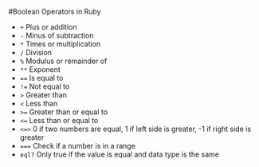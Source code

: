 #Boolean Operators in Ruby

- `+` Plus or addition
- `-` Minus of subtraction
- `*` Times or multiplication
- `/` Division
- `%` Modulus or remainder of
- `**` Exponent
- `==` Is equal to
- `!=` Not equal to
- `>` Greater than
- `<` Less than
- `>=` Greater than or equal to
- `<=` Less than or equal to
- `<=>` 0 if two numbers are equal, 1 if left side is greater, -1 if right side is greater
- `===` Check if a number is in a range
- `eql?` Only true if the value is equal and data type is the same
